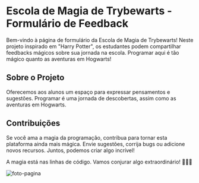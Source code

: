 # Escola de Magia de Trybewarts - Formulário de Feedback

Bem-vindo à página de formulário da Escola de Magia de Trybewarts! Neste projeto inspirado em "Harry Potter", os estudantes podem compartilhar feedbacks mágicos sobre sua jornada na escola. Programar aqui é tão mágico quanto as aventuras em Hogwarts!

## Sobre o Projeto

Oferecemos aos alunos um espaço para expressar pensamentos e sugestões. Programar é uma jornada de descobertas, assim como as aventuras em Hogwarts.

## Contribuições

Se você ama a magia da programação, contribua para tornar esta plataforma ainda mais mágica. Envie sugestões, corrija bugs ou adicione novos recursos. Juntos, podemos criar algo incrível!

A magia está nas linhas de código. Vamos conjurar algo extraordinário! 🧙‍♂️🔮

![foto-pagina](/pagina-principal.png)

